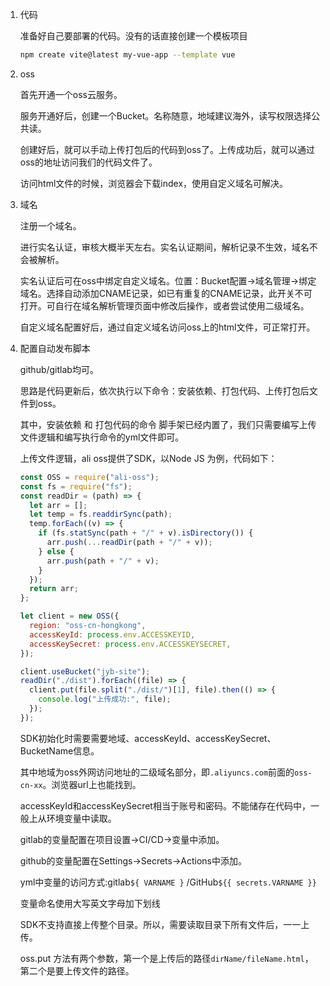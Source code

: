 1. 代码

   准备好自己要部署的代码。没有的话直接创建一个模板项目

   ```bash
   npm create vite@latest my-vue-app --template vue
   ```

2. oss

   首先开通一个oss云服务。

   服务开通好后，创建一个Bucket。名称随意，地域建议海外，读写权限选择公共读。

   创建好后，就可以手动上传打包后的代码到oss了。上传成功后，就可以通过oss的地址访问我们的代码文件了。

   访问html文件的时候，浏览器会下载index，使用自定义域名可解决。

3. 域名

   注册一个域名。

   进行实名认证，审核大概半天左右。实名认证期间，解析记录不生效，域名不会被解析。

   实名认证后可在oss中绑定自定义域名。位置：Bucket配置->域名管理->绑定域名。选择自动添加CNAME记录，如已有重复的CNAME记录，此开关不可打开。可自行在域名解析管理页面中修改后操作，或者尝试使用二级域名。

   自定义域名配置好后，通过自定义域名访问oss上的html文件，可正常打开。

4. 配置自动发布脚本

   github/gitlab均可。

   思路是代码更新后，依次执行以下命令：安装依赖、打包代码、上传打包后文件到oss。

   其中，安装依赖 和 打包代码的命令 脚手架已经内置了，我们只需要编写上传文件逻辑和编写执行命令的yml文件即可。

   上传文件逻辑，ali oss提供了SDK，以Node JS 为例，代码如下：

   ```javascript
   const OSS = require("ali-oss");
   const fs = require("fs");
   const readDir = (path) => {
     let arr = [];
     let temp = fs.readdirSync(path);
     temp.forEach((v) => {
       if (fs.statSync(path + "/" + v).isDirectory()) {
         arr.push(...readDir(path + "/" + v));
       } else {
         arr.push(path + "/" + v);
       }
     });
     return arr;
   };
   
   let client = new OSS({
     region: "oss-cn-hongkong",
     accessKeyId: process.env.ACCESSKEYID,
     accessKeySecret: process.env.ACCESSKEYSECRET,
   });
   
   client.useBucket("jyb-site");
   readDir("./dist").forEach((file) => {
     client.put(file.split("./dist/")[1], file).then(() => {
       console.log("上传成功:", file);
     });
   });
   
   ```

   SDK初始化时需要需要地域、accessKeyId、accessKeySecret、BucketName信息。

   其中地域为oss外网访问地址的二级域名部分，即`.aliyuncs.com`前面的`oss-cn-xx`。浏览器url上也能找到。

   accessKeyId和accessKeySecret相当于账号和密码。不能储存在代码中，一般上从环境变量中读取。

   gitlab的变量配置在项目设置->CI/CD->变量中添加。

   github的变量配置在Settings->Secrets->Actions中添加。

   yml中变量的访问方式:gitlab`${ VARNAME }` /GitHub`${{ secrets.VARNAME }}`

   变量命名使用大写英文字母加下划线

   SDK不支持直接上传整个目录。所以，需要读取目录下所有文件后，一一上传。

   oss.put 方法有两个参数，第一个是上传后的路径`dirName/fileName.html`，第二个是要上传文件的路径。